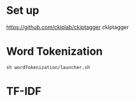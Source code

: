 # Set up
https://github.com/ckiplab/ckiptagger
ckiptagger

# Word Tokenization
`sh wordTokenization/launcher.sh`

# TF-IDF
